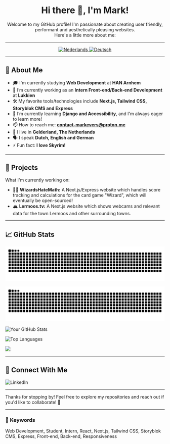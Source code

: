 <h1 align="center">Hi there 👋, I'm Mark!</h1>

<p align="center">Welcome to my GitHub profile! I'm passionate about creating user friendly, performant and aesthetically pleasing websites.<br>
  Here's a little more about me:
</p>

---

<div align="center">
  <a href="https://github.com/markevers-dev/markevers-dev/blob/main/README_NL.md">
    <img src="https://img.shields.io/badge/Nederlands%20🇳🇱-37a779?style=for-the-badge" alt="Nederlands">
  </a>
  <a href="https://github.com/markevers-dev/markevers-dev/blob/main/README_DE.md">
    <img src="https://img.shields.io/badge/Deutsch%20🇩🇪-37a779?style=for-the-badge" alt="Deutsch">
  </a>
</div>

---

## 🚀 About Me
- 🎓 I'm currently studying **Web Development** at **HAN Arnhem**
- 💼 I’m currently working as an **Intern Front-end/Back-end Development** at **Lukkien**
- 🛠️ My favorite tools/technologies include **Next.js, Tailwind CSS, Storyblok CMS and Express**
- 🌱 I’m currently learning **Django and Accessibility**, and I'm always eager to learn more!
- 📫 How to reach me: **[contact-markevers@proton.me](mailto:contact-markevers@proton.me)**
- 📍 I live in **Gelderland, The Netherlands**
- 🗣️ I speak **Dutch, English and German**
- ⚡ Fun fact: **I love Skyrim!**

---

## 🌟 Projects
What I'm currently working on:
- 🧙‍♂️ **WizardsHateMath:** A Next.js/Express website which handles score tracking and calculations for the card game "Wizard", which will eventually be open-sourced!
- 🏔️ **Lermoos.tv:** A Next.js website which shows webcams and relevant data for the town Lermoos and other surrounding towns.

---

## 📈 GitHub Stats
![GitHub Snake](https://raw.githubusercontent.com/markevers-dev/markevers-dev/snake/github-contribution-grid-snake-dark.svg#gh-dark-mode-only)

![GitHub Snake](https://raw.githubusercontent.com/markevers-dev/markevers-dev/snake/github-contribution-grid-snake.svg#gh-light-mode-only)

![Your GitHub Stats](https://github-readme-stats.vercel.app/api?username=markevers-dev&show_icons=true&theme=radical)

![Top Languages](https://github-readme-stats.vercel.app/api/top-langs/?username=markevers-dev&layout=compact&theme=radical)

![](https://komarev.com/ghpvc/?username=markevers-dev&label=Profile+Views&color=brightgreen&style=flat)

---

## 🔗 Connect With Me
![LinkedIn](https://www.linkedin.com/in/mark-evers-78069a19a)

---

Thanks for stopping by! Feel free to explore my repositories and reach out if you'd like to collaborate! 🤝

---

### 🔑 Keywords
Web Development, Student, Intern, React, Next.js, Tailwind CSS, Storyblok CMS, Express, Front-end, Back-end, Responsiveness

<!-------------------------------->

[Button Shield]: https://img.shields.io/badge/Shield_Buttons-37a779?style=for-the-badge
